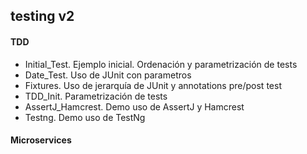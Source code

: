 

## testing v2

#### TDD

- Initial_Test. Ejemplo inicial. Ordenación y parametrización de tests
- Date_Test. Uso de JUnit con parametros
- Fixtures. Uso de jerarquía de JUnit y annotations pre/post test
- TDD_Init. Parametrización de tests
- AssertJ_Hamcrest. Demo uso de AssertJ y Hamcrest
- Testng. Demo uso de TestNg

#### Microservices


